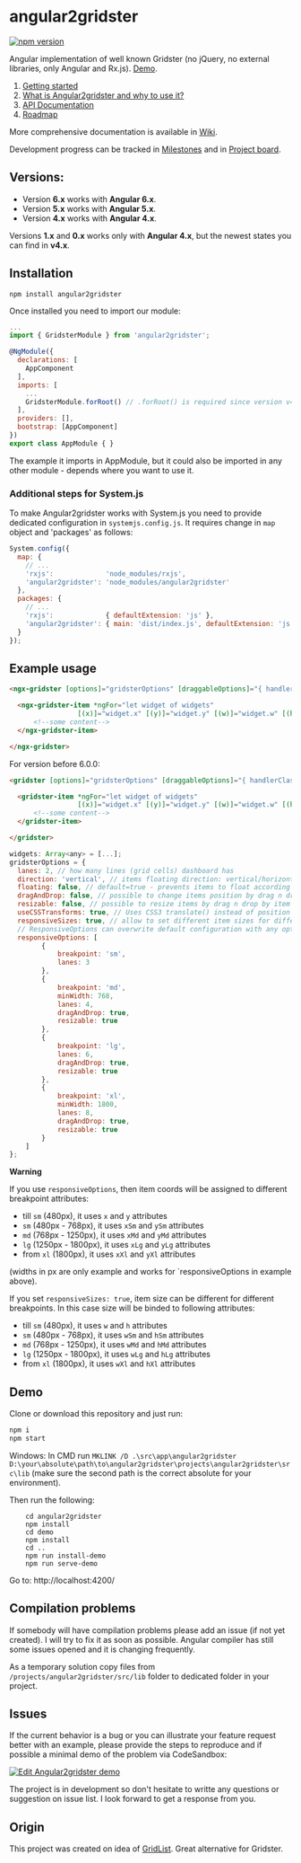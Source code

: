 # angular2gridster
[![npm version](https://badge.fury.io/js/angular2gridster.svg)](https://badge.fury.io/js/angular2gridster)

Angular implementation of well known Gridster (no jQuery, no external libraries, only Angular and Rx.js). [Demo](https://swiety85.github.io/angular2gridster/).

1. [Getting started](https://github.com/swiety85/angular2gridster/wiki/Getting-started)
2. [What is Angular2gridster and why to use it?](https://github.com/swiety85/angular2gridster/wiki) 
3. [API Documentation](https://github.com/swiety85/angular2gridster/wiki/API-Documentation)
4. [Roadmap](https://github.com/swiety85/angular2gridster/wiki/Roadmap)

More comprehensive documentation is available in [Wiki](https://github.com/swiety85/angular2gridster/wiki).

Development progress can be tracked in [Milestones](https://github.com/swiety85/angular2gridster/milestones) and in [Project board](https://github.com/swiety85/angular2gridster/projects/1).

## Versions:
* Version **6.x** works with **Angular 6.x**.
* Version **5.x** works with **Angular 5.x**.
* Version **4.x** works with **Angular 4.x**.

Versions **1.x** and **0.x** works only with **Angular 4.x**, but the newest states you can find in **v4.x**.

## Installation
```shell
npm install angular2gridster
```
Once installed you need to import our module:

```js
...
import { GridsterModule } from 'angular2gridster';

@NgModule({
  declarations: [
    AppComponent
  ],
  imports: [
    ...
    GridsterModule.forRoot() // .forRoot() is required since version v4+
  ],
  providers: [],
  bootstrap: [AppComponent]
})
export class AppModule { }
```
The example it imports in AppModule, but it could also be imported in any other module - depends where you want to use it.

### Additional steps for System.js

To make Angular2gridster works with System.js you need to provide dedicated configuration in `systemjs.config.js`.
It requires change in `map` object and 'packages' as follows:
```js
System.config({
  map: {
    // ...
    'rxjs':             'node_modules/rxjs',
    'angular2gridster': 'node_modules/angular2gridster'
  },
  packages: {
    // ...
    'rxjs':             { defaultExtension: 'js' },
    'angular2gridster': { main: 'dist/index.js', defaultExtension: 'js' }
  }
});
```

## Example usage

```html
<ngx-gridster [options]="gridsterOptions" [draggableOptions]="{ handlerClass: 'panel-heading' }">

  <ngx-gridster-item *ngFor="let widget of widgets" 
                 [(x)]="widget.x" [(y)]="widget.y" [(w)]="widget.w" [(h)]="widget.h">
      <!--some content-->
  </ngx-gridster-item>

</ngx-gridster>
```

For version before 6.0.0:
```html
<gridster [options]="gridsterOptions" [draggableOptions]="{ handlerClass: 'panel-heading' }">

  <gridster-item *ngFor="let widget of widgets" 
                 [(x)]="widget.x" [(y)]="widget.y" [(w)]="widget.w" [(h)]="widget.h">
      <!--some content-->
  </gridster-item>

</gridster>
```


```js
widgets: Array<any> = [...];
gridsterOptions = {
  lanes: 2, // how many lines (grid cells) dashboard has
  direction: 'vertical', // items floating direction: vertical/horizontal/none
  floating: false, // default=true - prevents items to float according to the direction (gravity)
  dragAndDrop: false, // possible to change items position by drag n drop
  resizable: false, // possible to resize items by drag n drop by item edge/corner
  useCSSTransforms: true, // Uses CSS3 translate() instead of position top/left - significant performance boost.
  responsiveSizes: true, // allow to set different item sizes for different breakpoints
  // ResponsiveOptions can overwrite default configuration with any option available for specific breakpoint.
  responsiveOptions: [
        {
            breakpoint: 'sm',
            lanes: 3
        },
        {
            breakpoint: 'md',
            minWidth: 768,
            lanes: 4,
            dragAndDrop: true,
            resizable: true
        },
        {
            breakpoint: 'lg',
            lanes: 6,
            dragAndDrop: true,
            resizable: true
        },
        {
            breakpoint: 'xl',
            minWidth: 1800,
            lanes: 8,
            dragAndDrop: true,
            resizable: true
        }
    ]
};
```

**Warning**

If you use `responsiveOptions`, then item coords will be assigned to different breakpoint attributes:

- till `sm` (480px), it uses `x` and `y` attributes
- `sm` (480px - 768px), it uses `xSm` and `ySm` attributes
- `md` (768px - 1250px), it uses `xMd` and `yMd` attributes
- `lg` (1250px - 1800px), it uses `xLg` and `yLg` attributes
- from `xl` (1800px), it uses `xXl` and `yXl` attributes

(widths in px are only example and works for `responsiveOptions in example above).

If you set `responsiveSizes: true`, item size can be different for different breakpoints. In this case size will be binded to following attributes:

- till `sm` (480px), it uses `w` and `h` attributes
- `sm` (480px - 768px), it uses `wSm` and `hSm` attributes
- `md` (768px - 1250px), it uses `wMd` and `hMd` attributes
- `lg` (1250px - 1800px), it uses `wLg` and `hLg` attributes
- from `xl` (1800px), it uses `wXl` and `hXl` attributes

## Demo

Clone or download this repository and just run:

```js
npm i
npm start
```

Windows:
In CMD run `MKLINK /D .\src\app\angular2gridster D:\your\absolute\path\to\angular2gridster\projects\angular2gridster\src\lib` (make sure the second path is the correct absolute for your environment).

Then run the following:
```shell
    cd angular2gridster
    npm install
    cd demo
    npm install
    cd ..
    npm run install-demo
    npm run serve-demo
```

Go to: http://localhost:4200/

## Compilation problems
If somebody will have compilation problems please add an issue (if not yet created). I will try to fix it as soon as possible.
Angular compiler has still some issues opened and it is changing frequently.

As a temporary solution copy files from `/projects/angular2gridster/src/lib` folder to dedicated folder in your project.

## Issues

If the current behavior is a bug or you can illustrate your feature request better with an example, 
please provide the steps to reproduce and if possible a minimal demo of the problem via CodeSandbox:

[![Edit Angular2gridster demo](https://codesandbox.io/static/img/play-codesandbox.svg)](https://codesandbox.io/s/w77q2rqll)

The project is in development so don't hesitate to writte any questions or suggestion on issue list.
I look forward to get a response from you.

## Origin

This project was created on idea of [GridList](https://github.com/hootsuite/grid). Great alternative for Gridster.
